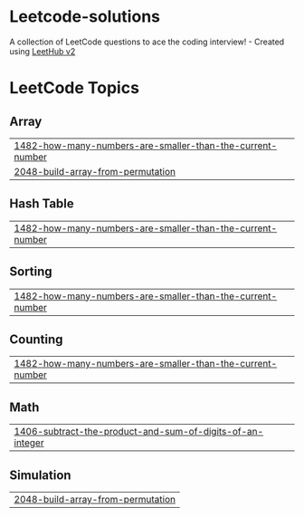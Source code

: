 # Leetcode-solutions
A collection of LeetCode questions to ace the coding interview! - Created using [LeetHub v2](https://github.com/arunbhardwaj/LeetHub-2.0)

<!---LeetCode Topics Start-->
# LeetCode Topics
## Array
|  |
| ------- |
| [1482-how-many-numbers-are-smaller-than-the-current-number](https://github.com/yashvi-dev/Leetcode-solutions/tree/master/1482-how-many-numbers-are-smaller-than-the-current-number) |
| [2048-build-array-from-permutation](https://github.com/yashvi-dev/Leetcode-solutions/tree/master/2048-build-array-from-permutation) |
## Hash Table
|  |
| ------- |
| [1482-how-many-numbers-are-smaller-than-the-current-number](https://github.com/yashvi-dev/Leetcode-solutions/tree/master/1482-how-many-numbers-are-smaller-than-the-current-number) |
## Sorting
|  |
| ------- |
| [1482-how-many-numbers-are-smaller-than-the-current-number](https://github.com/yashvi-dev/Leetcode-solutions/tree/master/1482-how-many-numbers-are-smaller-than-the-current-number) |
## Counting
|  |
| ------- |
| [1482-how-many-numbers-are-smaller-than-the-current-number](https://github.com/yashvi-dev/Leetcode-solutions/tree/master/1482-how-many-numbers-are-smaller-than-the-current-number) |
## Math
|  |
| ------- |
| [1406-subtract-the-product-and-sum-of-digits-of-an-integer](https://github.com/yashvi-dev/Leetcode-solutions/tree/master/1406-subtract-the-product-and-sum-of-digits-of-an-integer) |
## Simulation
|  |
| ------- |
| [2048-build-array-from-permutation](https://github.com/yashvi-dev/Leetcode-solutions/tree/master/2048-build-array-from-permutation) |
<!---LeetCode Topics End-->